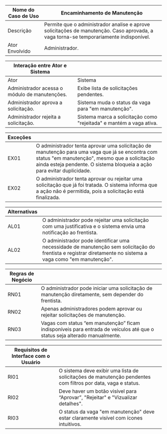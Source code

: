 | Nome do Caso de Uso       | Encaminhamento de Manutenção                                                                                     |
|---------------------------|------------------------------------------------------------------------------------------------------|
| Descrição             | Permite que o administrador analise e aprove solicitações de manutenção. Caso aprovada, a vaga torna-se temporariamente indisponível. |
| Ator Envolvido        | Administrador. |

| Interação entre Ator e Sistema            |                                                                                               |
|----------------------------------------------|-----------------------------------------------------------------------------------------------|
| Ator                               | Sistema                                                                                   |
| Administrador acessa o módulo de manutenções. | Exibe lista de solicitações pendentes.|
| Administrador aprova a solicitação. | Sistema muda o status da vaga para "em manutenção". |
| Administrador rejeita a solicitação. | Sistema marca a solicitação como "rejeitada" e mantém a vaga ativa. |

| Exceções                                   |                                                                                                                 |
|-------------------------|-------------------------------------------------------------------------------------------------------|
| EX01                    | O administrador tenta aprovar uma solicitação de manutenção para uma vaga que já se encontra com status "em manutenção", mesmo que a solicitação ainda esteja pendente. O sistema bloqueia a ação para evitar duplicidade. |
| EX02                    | O administrador tenta aprovar ou rejeitar uma solicitação que já foi tratada. O sistema informa que a ação não é permitida, pois a solicitação está finalizada. |

| Alternativas        |                                                                                                      |
|-------------------------|------------------------------------------------------------------------------------------------------|
| AL01                    | O administrador pode rejeitar uma solicitação com uma justificativa e o sistema envia uma notificação ao frentista.
| AL02                    | O administrador pode identificar uma necessidade de manutenção sem solicitação do frentista e registrar diretamente no sistema a vaga como "em manutenção". |

| Regras de Negócio   |                                                                                                      |
|-------------------------|------------------------------------------------------------------------------------------------------|
|RN01 | O administrador pode iniciar uma solicitação de manutenção diretamente, sem depender do frentista. |
|RN02 | Apenas administradores podem aprovar ou rejeitar solicitações de manutenção. |
|RN03 | Vagas com status “em manutenção” ficam indisponíveis para entrada de veículos até que o status seja alterado manualmente. |

| Requisitos de Interface com o Usuário |                                                                                       |
|------------------------------------------|----------------------------------------------------------------------------------------|
|RI01 | O sistema deve exibir uma lista de solicitações de manutenção pendentes com filtros por data, vaga e status. |
|RI02 | Deve haver um botão visível para “Aprovar”, "Rejeitar" e "Vizualizar detalhes". |
|RI03 | O status da vaga "em manutenção" deve estar claramente visível com ícones intuitivos. |
